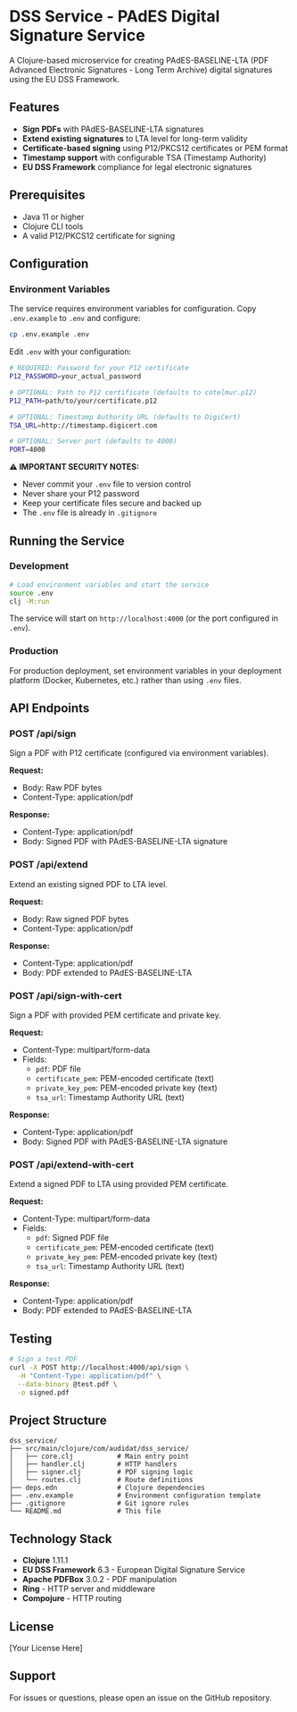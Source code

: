 # DSS Service - PAdES Digital Signature Service

A Clojure-based microservice for creating PAdES-BASELINE-LTA (PDF Advanced Electronic Signatures - Long Term Archive) digital signatures using the EU DSS Framework.

## Features

- **Sign PDFs** with PAdES-BASELINE-LTA signatures
- **Extend existing signatures** to LTA level for long-term validity
- **Certificate-based signing** using P12/PKCS12 certificates or PEM format
- **Timestamp support** with configurable TSA (Timestamp Authority)
- **EU DSS Framework** compliance for legal electronic signatures

## Prerequisites

- Java 11 or higher
- Clojure CLI tools
- A valid P12/PKCS12 certificate for signing

## Configuration

### Environment Variables

The service requires environment variables for configuration. Copy `.env.example` to `.env` and configure:

```bash
cp .env.example .env
```

Edit `.env` with your configuration:

```bash
# REQUIRED: Password for your P12 certificate
P12_PASSWORD=your_actual_password

# OPTIONAL: Path to P12 certificate (defaults to cotelmur.p12)
P12_PATH=path/to/your/certificate.p12

# OPTIONAL: Timestamp Authority URL (defaults to DigiCert)
TSA_URL=http://timestamp.digicert.com

# OPTIONAL: Server port (defaults to 4000)
PORT=4000
```

**⚠️ IMPORTANT SECURITY NOTES:**
- Never commit your `.env` file to version control
- Never share your P12 password
- Keep your certificate files secure and backed up
- The `.env` file is already in `.gitignore`

## Running the Service

### Development

```bash
# Load environment variables and start the service
source .env
clj -M:run
```

The service will start on `http://localhost:4000` (or the port configured in `.env`).

### Production

For production deployment, set environment variables in your deployment platform (Docker, Kubernetes, etc.) rather than using `.env` files.

## API Endpoints

### POST /api/sign
Sign a PDF with P12 certificate (configured via environment variables).

**Request:**
- Body: Raw PDF bytes
- Content-Type: application/pdf

**Response:**
- Content-Type: application/pdf
- Body: Signed PDF with PAdES-BASELINE-LTA signature

### POST /api/extend
Extend an existing signed PDF to LTA level.

**Request:**
- Body: Raw signed PDF bytes
- Content-Type: application/pdf

**Response:**
- Content-Type: application/pdf
- Body: PDF extended to PAdES-BASELINE-LTA

### POST /api/sign-with-cert
Sign a PDF with provided PEM certificate and private key.

**Request:**
- Content-Type: multipart/form-data
- Fields:
  - `pdf`: PDF file
  - `certificate_pem`: PEM-encoded certificate (text)
  - `private_key_pem`: PEM-encoded private key (text)
  - `tsa_url`: Timestamp Authority URL (text)

**Response:**
- Content-Type: application/pdf
- Body: Signed PDF with PAdES-BASELINE-LTA signature

### POST /api/extend-with-cert
Extend a signed PDF to LTA using provided PEM certificate.

**Request:**
- Content-Type: multipart/form-data
- Fields:
  - `pdf`: Signed PDF file
  - `certificate_pem`: PEM-encoded certificate (text)
  - `private_key_pem`: PEM-encoded private key (text)
  - `tsa_url`: Timestamp Authority URL (text)

**Response:**
- Content-Type: application/pdf
- Body: PDF extended to PAdES-BASELINE-LTA

## Testing

```bash
# Sign a test PDF
curl -X POST http://localhost:4000/api/sign \
  -H "Content-Type: application/pdf" \
  --data-binary @test.pdf \
  -o signed.pdf
```

## Project Structure

```
dss_service/
├── src/main/clojure/com/audidat/dss_service/
│   ├── core.clj           # Main entry point
│   ├── handler.clj        # HTTP handlers
│   ├── signer.clj         # PDF signing logic
│   └── routes.clj         # Route definitions
├── deps.edn               # Clojure dependencies
├── .env.example           # Environment configuration template
├── .gitignore             # Git ignore rules
└── README.md              # This file
```

## Technology Stack

- **Clojure** 1.11.1
- **EU DSS Framework** 6.3 - European Digital Signature Service
- **Apache PDFBox** 3.0.2 - PDF manipulation
- **Ring** - HTTP server and middleware
- **Compojure** - HTTP routing

## License

[Your License Here]

## Support

For issues or questions, please open an issue on the GitHub repository.
